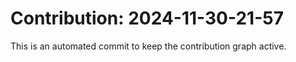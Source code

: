 # Contribution: 2024-11-30-21-57
This is an automated commit to keep the contribution graph active.
